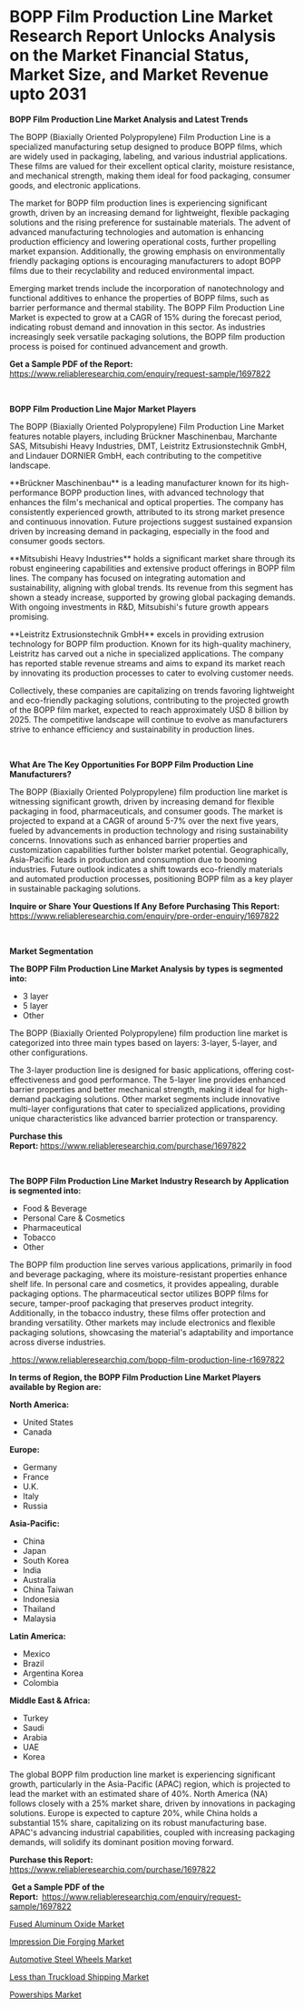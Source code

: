 <p><h1>BOPP Film Production Line Market Research Report Unlocks Analysis on the Market Financial Status, Market Size, and Market Revenue upto 2031</h1></p><p><strong>BOPP Film Production Line Market Analysis and Latest Trends</strong></p>
<p><p>The BOPP (Biaxially Oriented Polypropylene) Film Production Line is a specialized manufacturing setup designed to produce BOPP films, which are widely used in packaging, labeling, and various industrial applications. These films are valued for their excellent optical clarity, moisture resistance, and mechanical strength, making them ideal for food packaging, consumer goods, and electronic applications. </p><p>The market for BOPP film production lines is experiencing significant growth, driven by an increasing demand for lightweight, flexible packaging solutions and the rising preference for sustainable materials. The advent of advanced manufacturing technologies and automation is enhancing production efficiency and lowering operational costs, further propelling market expansion. Additionally, the growing emphasis on environmentally friendly packaging options is encouraging manufacturers to adopt BOPP films due to their recyclability and reduced environmental impact.</p><p>Emerging market trends include the incorporation of nanotechnology and functional additives to enhance the properties of BOPP films, such as barrier performance and thermal stability. The BOPP Film Production Line Market is expected to grow at a CAGR of 15% during the forecast period, indicating robust demand and innovation in this sector. As industries increasingly seek versatile packaging solutions, the BOPP film production process is poised for continued advancement and growth.</p></p>
<p><strong>Get a Sample PDF of the Report:&nbsp;</strong> <a href="https://www.reliableresearchiq.com/enquiry/request-sample/1697822?utm_campaign=1141&utm_medium=2&utm_source=Github&utm_content=ia&utm_term=03102024&utm_id=bopp-film-production-line">https://www.reliableresearchiq.com/enquiry/request-sample/1697822</a></p>
<p>&nbsp;</p>
<p><strong>BOPP Film Production Line Major Market Players</strong></p>
<p><p>The BOPP (Biaxially Oriented Polypropylene) Film Production Line Market features notable players, including Brückner Maschinenbau, Marchante SAS, Mitsubishi Heavy Industries, DMT, Leistritz Extrusionstechnik GmbH, and Lindauer DORNIER GmbH, each contributing to the competitive landscape.</p><p>**Brückner Maschinenbau** is a leading manufacturer known for its high-performance BOPP production lines, with advanced technology that enhances the film's mechanical and optical properties. The company has consistently experienced growth, attributed to its strong market presence and continuous innovation. Future projections suggest sustained expansion driven by increasing demand in packaging, especially in the food and consumer goods sectors.</p><p>**Mitsubishi Heavy Industries** holds a significant market share through its robust engineering capabilities and extensive product offerings in BOPP film lines. The company has focused on integrating automation and sustainability, aligning with global trends. Its revenue from this segment has shown a steady increase, supported by growing global packaging demands. With ongoing investments in R&D, Mitsubishi's future growth appears promising.</p><p>**Leistritz Extrusionstechnik GmbH** excels in providing extrusion technology for BOPP film production. Known for its high-quality machinery, Leistritz has carved out a niche in specialized applications. The company has reported stable revenue streams and aims to expand its market reach by innovating its production processes to cater to evolving customer needs.</p><p>Collectively, these companies are capitalizing on trends favoring lightweight and eco-friendly packaging solutions, contributing to the projected growth of the BOPP film market, expected to reach approximately USD 8 billion by 2025. The competitive landscape will continue to evolve as manufacturers strive to enhance efficiency and sustainability in production lines.</p></p>
<p>&nbsp;</p>
<p><strong>What Are The Key Opportunities For BOPP Film Production Line Manufacturers?</strong></p>
<p><p>The BOPP (Biaxially Oriented Polypropylene) film production line market is witnessing significant growth, driven by increasing demand for flexible packaging in food, pharmaceuticals, and consumer goods. The market is projected to expand at a CAGR of around 5-7% over the next five years, fueled by advancements in production technology and rising sustainability concerns. Innovations such as enhanced barrier properties and customization capabilities further bolster market potential. Geographically, Asia-Pacific leads in production and consumption due to booming industries. Future outlook indicates a shift towards eco-friendly materials and automated production processes, positioning BOPP film as a key player in sustainable packaging solutions.</p></p>
<p><strong>Inquire or Share Your Questions If Any Before Purchasing This Report:</strong> <a href="https://www.reliableresearchiq.com/enquiry/pre-order-enquiry/1697822?utm_campaign=1141&utm_medium=2&utm_source=Github&utm_content=ia&utm_term=03102024&utm_id=bopp-film-production-line">https://www.reliableresearchiq.com/enquiry/pre-order-enquiry/1697822</a></p>
<p>&nbsp;</p>
<p><strong>Market Segmentation</strong></p>
<p><strong>The BOPP Film Production Line Market Analysis by types is segmented into:</strong></p>
<p><ul><li>3 layer</li><li>5 layer</li><li>Other</li></ul></p>
<p><p>The BOPP (Biaxially Oriented Polypropylene) film production line market is categorized into three main types based on layers: 3-layer, 5-layer, and other configurations. </p><p>The 3-layer production line is designed for basic applications, offering cost-effectiveness and good performance. The 5-layer line provides enhanced barrier properties and better mechanical strength, making it ideal for high-demand packaging solutions. Other market segments include innovative multi-layer configurations that cater to specialized applications, providing unique characteristics like advanced barrier protection or transparency.</p></p>
<p><strong>Purchase this Report:&nbsp;</strong><a href="https://www.reliableresearchiq.com/purchase/1697822?utm_campaign=1141&utm_medium=2&utm_source=Github&utm_content=ia&utm_term=03102024&utm_id=bopp-film-production-line">https://www.reliableresearchiq.com/purchase/1697822</a></p>
<p>&nbsp;</p>
<p><strong>The BOPP Film Production Line Market Industry Research by Application is segmented into:</strong></p>
<p><ul><li>Food & Beverage</li><li>Personal Care & Cosmetics</li><li>Pharmaceutical</li><li>Tobacco</li><li>Other</li></ul></p>
<p><p>The BOPP film production line serves various applications, primarily in food and beverage packaging, where its moisture-resistant properties enhance shelf life. In personal care and cosmetics, it provides appealing, durable packaging options. The pharmaceutical sector utilizes BOPP films for secure, tamper-proof packaging that preserves product integrity. Additionally, in the tobacco industry, these films offer protection and branding versatility. Other markets may include electronics and flexible packaging solutions, showcasing the material's adaptability and importance across diverse industries.</p></p>
<p><a href="https://www.reliableresearchiq.com/bopp-film-production-line-r1697822?utm_campaign=1141&utm_medium=2&utm_source=Github&utm_content=ia&utm_term=03102024&utm_id=bopp-film-production-line">&nbsp;https://www.reliableresearchiq.com/bopp-film-production-line-r1697822</a></p>
<p><strong>In terms of Region, the BOPP Film Production Line Market Players available by Region are:</strong></p>
<p>
    <p> <strong> North America: </strong>
        <ul>
            <li>United States</li>
            <li>Canada</li>
        </ul>
        </p> 
    <p> <strong> Europe: </strong>
        <ul>
            <li>Germany</li>
            <li>France</li>
            <li>U.K.</li>
            <li>Italy</li>
            <li>Russia</li>
        </ul>
        </p> 
    <p> <strong> Asia-Pacific: </strong>
        <ul>
            <li>China</li>
            <li>Japan</li>
            <li>South Korea</li>
            <li>India</li>
            <li>Australia</li>
            <li>China Taiwan</li>
            <li>Indonesia</li>
            <li>Thailand</li>
            <li>Malaysia</li>
        </ul>
        </p> 
    <p> <strong> Latin America: </strong>
        <ul>
            <li>Mexico</li>
            <li>Brazil</li>
            <li>Argentina Korea</li>
            <li>Colombia</li>
        </ul>
        </p> 
    <p> <strong> Middle East & Africa: </strong>
        <ul>
            <li>Turkey</li>
            <li>Saudi</li>
            <li>Arabia</li>
            <li>UAE</li>
            <li>Korea</li>
        </ul>
    </p>
    </p>
<p><p>The global BOPP film production line market is experiencing significant growth, particularly in the Asia-Pacific (APAC) region, which is projected to lead the market with an estimated share of 40%. North America (NA) follows closely with a 25% market share, driven by innovations in packaging solutions. Europe is expected to capture 20%, while China holds a substantial 15% share, capitalizing on its robust manufacturing base. APAC's advancing industrial capabilities, coupled with increasing packaging demands, will solidify its dominant position moving forward.</p></p>
<p><strong>Purchase this Report: </strong><a href="https://www.reliableresearchiq.com/purchase/1697822?utm_campaign=1141&utm_medium=2&utm_source=Github&utm_content=ia&utm_term=03102024&utm_id=bopp-film-production-line">https://www.reliableresearchiq.com/purchase/1697822</a></p>
<p>&nbsp;<strong>Get a Sample PDF of the Report:&nbsp;&nbsp;</strong><a href="https://www.reliableresearchiq.com/enquiry/request-sample/1697822?utm_campaign=1141&utm_medium=2&utm_source=Github&utm_content=ia&utm_term=03102024&utm_id=bopp-film-production-line">https://www.reliableresearchiq.com/enquiry/request-sample/1697822</a></p>
<p><strong></strong></p>
<p><p><a href="https://www.linkedin.com/pulse/fused-aluminum-oxide-market-evolution-global-trends-regional-vkb8f?utm_campaign=1141&utm_medium=2&utm_source=Github&utm_content=ia&utm_term=03102024&utm_id=bopp-film-production-line">Fused Aluminum Oxide Market</a></p><p><a href="https://www.linkedin.com/pulse/impression-die-forging-market-global-insights-sales-trends-211sf?utm_campaign=1141&utm_medium=2&utm_source=Github&utm_content=ia&utm_term=03102024&utm_id=bopp-film-production-line">Impression Die Forging Market</a></p><p><a href="https://www.linkedin.com/pulse/automotive-steel-wheels-market-segmentation-geographical-xnw7f?utm_campaign=1141&utm_medium=2&utm_source=Github&utm_content=ia&utm_term=03102024&utm_id=bopp-film-production-line">Automotive Steel Wheels Market</a></p><p><a href="https://www.linkedin.com/pulse/less-than-truckload-shipping-market-trends-detailed-study-kfgzf?utm_campaign=1141&utm_medium=2&utm_source=Github&utm_content=ia&utm_term=03102024&utm_id=bopp-film-production-line">Less than Truckload Shipping Market</a></p><p><a href="https://www.linkedin.com/pulse/market-forecasting-change-global-powerships-dynamics-future-lqczc?utm_campaign=1141&utm_medium=2&utm_source=Github&utm_content=ia&utm_term=03102024&utm_id=bopp-film-production-line">Powerships Market</a></p></p>